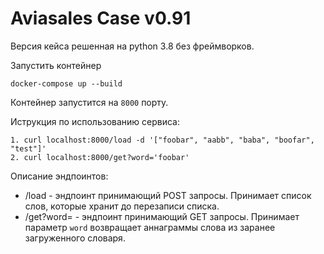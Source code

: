 # Aviasales Case v0.91
Версия кейса решенная на python 3.8 без фреймворков.

Запустить контейнер
```shell script
docker-compose up --build
```
Контейнер запустится на ```8000``` порту.

Иструкция по использованию сервиса:
```
1. curl localhost:8000/load -d '["foobar", "aabb", "baba", "boofar", "test"]' 
2. curl localhost:8000/get?word='foobar'
```
Описание эндпоинтов:
* /load - эндпоинт принимающий POST запросы. Принимает список слов, которые хранит до перезаписи списка.
* /get?word= - эндпоинт принимающий GET запросы. Принимает параметр ```word``` возвращает аннаграммы
 слова из заранее загруженного словаря.